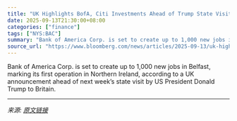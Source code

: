 ```yaml
---
title: "UK Highlights BofA, Citi Investments Ahead of Trump State Visit"
date: 2025-09-13T21:30:00+08:00
categories: ["finance"]
tags: ["NYS:BAC"]
summary: "Bank of America Corp. is set to create up to 1,000 new jobs in Belfast, marking its first operation in Northern Ireland, according to a UK announcement ahead of next week’s state visit by US President"
source_url: "https://www.bloomberg.com/news/articles/2025-09-13/uk-highlights-bofa-citi-investments-ahead-of-trump-state-visit"
---
```


Bank of America Corp. is set to create up to 1,000 new jobs in Belfast, marking its first operation in Northern Ireland, according to a UK announcement ahead of next week’s state visit by US President Donald Trump to Britain.

---

*来源: [原文链接](https://www.bloomberg.com/news/articles/2025-09-13/uk-highlights-bofa-citi-investments-ahead-of-trump-state-visit)*
